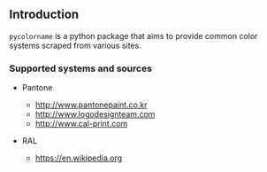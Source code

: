 ## Introduction

`pycolorname` is a python package that aims to provide common color systems
scraped from various sites.

### Supported systems and sources

 - Pantone
   - http://www.pantonepaint.co.kr
   - http://www.logodesignteam.com
   - http://www.cal-print.com

 - RAL
   - https://en.wikipedia.org